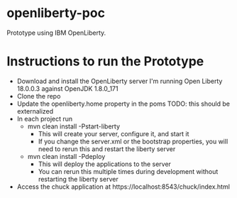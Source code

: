 # openliberty-poc
Prototype using IBM OpenLiberty.

# Instructions to run the Prototype
- Download and install the OpenLiberty server
  I'm running Open Liberty 18.0.0.3 against OpenJDK 1.8.0_171
- Clone the repo
- Update the openliberty.home property in the poms
  TODO: this should be externalized
- In each project run
  - mvn clean install -Pstart-liberty
    - This will create your server, configure it, and start it
    - If you change the server.xml or the bootstrap properties, you will need to rerun this and restart the liberty server
  - mvn clean install -Pdeploy
    - This will deploy the applications to the server
    - You can rerun this multiple times during development without restarting the liberty server
- Access the chuck application at https://localhost:8543/chuck/index.html
